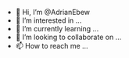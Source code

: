 - 👋 Hi, I’m @AdrianEbew
- 👀 I’m interested in ...
- 🌱 I’m currently learning ...
- 💞️ I’m looking to collaborate on ...
- 📫 How to reach me ...

<!---
AdrianEbew/AdrianEbew is a ✨ special ✨ repository because its `README.md` (this file) appears on your GitHub profile.
You can click the Preview link to take a look at your changes.
--->
